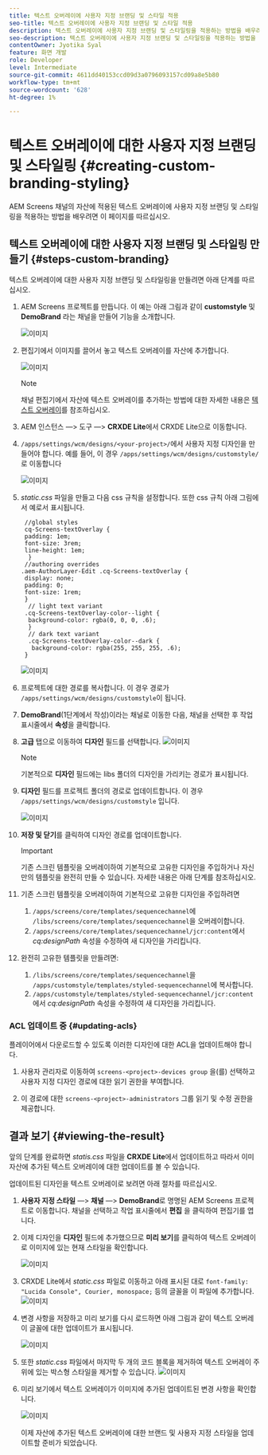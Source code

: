 ```yaml
---
title: 텍스트 오버레이에 사용자 지정 브랜딩 및 스타일 적용
seo-title: 텍스트 오버레이에 사용자 지정 브랜딩 및 스타일 적용
description: 텍스트 오버레이에 사용자 지정 브랜딩 및 스타일링을 적용하는 방법을 배우려면 이 페이지를 따르십시오.
seo-description: 텍스트 오버레이에 사용자 지정 브랜딩 및 스타일링을 적용하는 방법을 배우려면 이 페이지를 따르십시오.
contentOwner: Jyotika Syal
feature: 화면 개발
role: Developer
level: Intermediate
source-git-commit: 4611dd40153ccd09d3a0796093157cd09a8e5b80
workflow-type: tm+mt
source-wordcount: '628'
ht-degree: 1%

---
```



# 텍스트 오버레이에 대한 사용자 지정 브랜딩 및 스타일링 {#creating-custom-branding-styling}

AEM Screens 채널의 자산에 적용된 텍스트 오버레이에 사용자 지정 브랜딩 및 스타일링을 적용하는 방법을 배우려면 이 페이지를 따르십시오.

## 텍스트 오버레이에 대한 사용자 지정 브랜딩 및 스타일링 만들기 {#steps-custom-branding}

텍스트 오버레이에 대한 사용자 지정 브랜딩 및 스타일링을 만들려면 아래 단계를 따르십시오.

1. AEM Screens 프로젝트를 만듭니다. 이 예는 아래 그림과 같이 **customstyle** 및 **DemoBrand** 라는 채널을 만들어 기능을 소개합니다.

   ![이미지](/help/user-guide/assets/custom-brand/custom-brand1.png)

1. 편집기에서 이미지를 끌어서 놓고 텍스트 오버레이를 자산에 추가합니다.

   ![이미지](/help/user-guide/assets/custom-brand/custom-brand2.png)

   >[!NOTE]
   >채널 편집기에서 자산에 텍스트 오버레이를 추가하는 방법에 대한 자세한 내용은 [텍스트 오버레이](/help/user-guide/text-overlay.md)를 참조하십시오.

1. AEM 인스턴스 —> 도구 —> **CRXDE Lite**&#x200B;에서 CRXDE Lite으로 이동합니다.

1. `/apps/settings/wcm/designs/<your-project>/`에서 사용자 지정 디자인을 만들어야 합니다. 예를 들어, 이 경우 `/apps/settings/wcm/designs/customstyle/` 로 이동합니다

   ![이미지](/help/user-guide/assets/custom-brand/custom-brand3.png)

1. *static.css* 파일을 만들고 다음 css 규칙을 설정합니다. 또한 css 규칙 아래 그림에서 예로서 표시됩니다.

   ```shell
    //global styles
    cq-Screens-textOverlay {
    padding: 1em;
    font-size: 3rem;
    line-height: 1em;
     }
    //authoring overrides
   .aem-AuthorLayer-Edit .cq-Screens-textOverlay {
    display: none;
    padding: 0;
    font-size: 1rem;
    }
     // light text variant
    .cq-Screens-textOverlay-color--light {
     background-color: rgba(0, 0, 0, .6);
     }
     // dark text variant
     .cq-Screens-textOverlay-color--dark {
      background-color: rgba(255, 255, 255, .6);
    }
   ```

   ![이미지](/help/user-guide/assets/custom-brand/custom-brand4.png)

1. 프로젝트에 대한 경로를 복사합니다. 이 경우 경로가 `/apps/settings/wcm/designs/customstyle`이 됩니다.

1. **DemoBrand**(1단계에서 작성)이라는 채널로 이동한 다음, 채널을 선택한 후 작업 표시줄에서 **속성**&#x200B;을 클릭합니다.

1. **고급** 탭으로 이동하여 **디자인** 필드를 선택합니다.
   ![이미지](/help/user-guide/assets/custom-brand/custom-brand5.png)

   >[!NOTE]
   >기본적으로 **디자인** 필드에는 libs 폴더의 디자인을 가리키는 경로가 표시됩니다.

1. **디자인** 필드를 프로젝트 폴더의 경로로 업데이트합니다. 이 경우 `/apps/settings/wcm/designs/customstyle` 입니다.

   ![이미지](/help/user-guide/assets/custom-brand/custom-brand6.png)

1. **저장 및 닫기**&#x200B;를 클릭하여 디자인 경로를 업데이트합니다.

   >[!IMPORTANT]
   >기존 스크린 템플릿을 오버레이하여 기본적으로 고유한 디자인을 주입하거나 자신만의 템플릿을 완전히 만들 수 있습니다. 자세한 내용은 아래 단계를 참조하십시오.

1. 기존 스크린 템플릿을 오버레이하여 기본적으로 고유한 디자인을 주입하려면

   1. `/apps/screens/core/templates/sequencechannel`에 `/libs/screens/core/templates/sequencechannel`을 오버레이합니다.
   1. `/apps/screens/core/templates/sequencechannel/jcr:content`에서 *cq:designPath* 속성을 수정하여 새 디자인을 가리킵니다.

1. 완전히 고유한 템플릿을 만들려면:
   1. `/libs/screens/core/templates/sequencechannel`을 `/apps/customstyle/templates/styled-sequencechannel`에 복사합니다.
   1. `/apps/customstyle/templates/styled-sequencechannel/jcr:content`에서 *cq:designPath* 속성을 수정하여 새 디자인을 가리킵니다.


### ACL 업데이트 중 {#updating-acls}

플레이어에서 다운로드할 수 있도록 이러한 디자인에 대한 ACL을 업데이트해야 합니다.

1. 사용자 관리자로 이동하여 `screens-<project>-devices group` 을(를) 선택하고 사용자 지정 디자인 경로에 대한 읽기 권한을 부여합니다.

1. 이 경로에 대한 `screens-<project>-administrators` 그룹 읽기 및 수정 권한을 제공합니다.

## 결과 보기 {#viewing-the-result}

앞의 단계를 완료하면 *statis.css* 파일을 **CRXDE Lite**&#x200B;에서 업데이트하고 따라서 이미 자산에 추가된 텍스트 오버레이에 대한 업데이트를 볼 수 있습니다.

업데이트된 디자인을 텍스트 오버레이로 보려면 아래 절차를 따르십시오.

1. **사용자 지정 스타일** —> **채널** —> **DemoBrand**&#x200B;로 명명된 AEM Screens 프로젝트로 이동합니다. 채널을 선택하고 작업 표시줄에서 **편집** 을 클릭하여 편집기를 엽니다.

1. 이제 디자인을 **디자인** 필드에 추가했으므로 **미리 보기**&#x200B;를 클릭하여 텍스트 오버레이로 이미지에 있는 현재 스타일을 확인합니다.

   ![이미지](/help/user-guide/assets/custom-brand/custom-brand7.png)

1. CRXDE Lite에서 *static.css* 파일로 이동하고 아래 표시된 대로 `font-family: "Lucida Console", Courier, monospace;` 등의 글꼴을 이 파일에 추가합니다.
   ![이미지](/help/user-guide/assets/custom-brand/custom-brand8.png)

1. 변경 사항을 저장하고 미리 보기를 다시 로드하면 아래 그림과 같이 텍스트 오버레이 글꼴에 대한 업데이트가 표시됩니다.

   ![이미지](/help/user-guide/assets/custom-brand/custom-brand9.png)

1. 또한 *static.css* 파일에서 마지막 두 개의 코드 블록을 제거하여 텍스트 오버레이 주위에 있는 박스형 스타일을 제거할 수 있습니다.
   ![이미지](/help/user-guide/assets/custom-brand/custom-brand10.png)

1. 미리 보기에서 텍스트 오버레이가 이미지에 추가된 업데이트된 변경 사항을 확인합니다.

   ![이미지](/help/user-guide/assets/custom-brand/custom-brand11.png)

   이제 자산에 추가된 텍스트 오버레이에 대한 브랜드 및 사용자 지정 스타일을 업데이트할 준비가 되었습니다.









